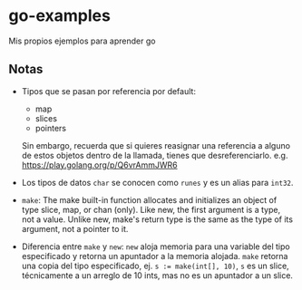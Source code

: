 # go-examples
Mis propios ejemplos para aprender go

## Notas

- Tipos que se pasan por referencia por default:
  - map
  - slices
  - pointers
  
  Sin embargo, recuerda que si quieres reasignar una referencia a alguno de estos objetos dentro de la llamada, tienes que desreferenciarlo. e.g.
  https://play.golang.org/p/Q6vrAmmJWR6

- Los tipos de datos `char` se conocen como `runes` y es un alias para `int32`.

- `make`: The make built-in function allocates and initializes an object of type slice, map, or chan (only). Like new, the first argument is a type, not a value. Unlike new, make's return type is the same as the type of its argument, not a pointer to it. 

- Diferencia entre `make` y `new`: `new` aloja memoria para una variable del tipo especificado y retorna un apuntador a la memoria alojada. `make` retorna una copia del tipo especificado, ej. `s := make(int[], 10)`, `s` es un slice, técnicamente a un arreglo de 10 ints, mas no es un apuntador a un slice. 

